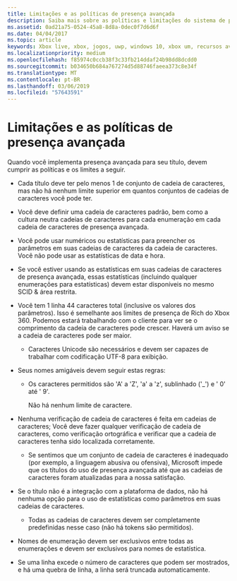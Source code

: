 ```yaml
---
title: Limitações e as políticas de presença avançada
description: Saiba mais sobre as políticas e limitações do sistema de presença de Rich do Xbox Live.
ms.assetid: 0ad21a75-0524-45a8-8d8a-0dec0f7d6d6f
ms.date: 04/04/2017
ms.topic: article
keywords: Xbox live, xbox, jogos, uwp, windows 10, xbox um, recursos avançados de presença, políticas
ms.localizationpriority: medium
ms.openlocfilehash: f85974c0ccb38f3c33fb214ddaf24b98dd8dcdd0
ms.sourcegitcommit: b034650b684a767274d5d88746faeea373c8e34f
ms.translationtype: MT
ms.contentlocale: pt-BR
ms.lasthandoff: 03/06/2019
ms.locfileid: "57643591"
---
```

# <a name="rich-presence-policies-and-limitations"></a>Limitações e as políticas de presença avançada

Quando você implementa presença avançada para seu título, devem cumprir as políticas e os limites a seguir.

-   Cada título deve ter pelo menos 1 de conjunto de cadeia de caracteres, mas não há nenhum limite superior em quantos conjuntos de cadeias de caracteres você pode ter.
-   Você deve definir uma cadeia de caracteres padrão, bem como a cultura neutra cadeias de caracteres para cada enumeração em cada cadeia de caracteres de presença avançada.
-   Você pode usar numéricos ou estatísticas para preencher os parâmetros em suas cadeias de caracteres da cadeia de caracteres. Você não pode usar as estatísticas de data e hora.
-   Se você estiver usando as estatísticas em suas cadeias de caracteres de presença avançada, essas estatísticas (incluindo qualquer enumerações para estatísticas) devem estar disponíveis no mesmo SCID & área restrita.
-   Você tem 1 linha 44 caracteres total (inclusive os valores dos parâmetros). Isso é semelhante aos limites de presença de Rich do Xbox 360. Podemos estará trabalhando com o cliente para ver se o comprimento da cadeia de caracteres pode crescer. Haverá um aviso se a cadeia de caracteres pode ser maior.
    -   Caracteres Unicode são necessários e devem ser capazes de trabalhar com codificação UTF-8 para exibição.
-   Seus nomes amigáveis devem seguir estas regras:
    -   Os caracteres permitidos são 'A' a 'Z', 'a' a 'z', sublinhado ('\_') e ' 0' até ' 9'.

        Não há nenhum limite de caractere.

-   Nenhuma verificação de cadeia de caracteres é feita em cadeias de caracteres; Você deve fazer qualquer verificação de cadeia de caracteres, como verificação ortográfica e verificar que a cadeia de caracteres tenha sido localizada corretamente.
    -   Se sentimos que um conjunto de cadeia de caracteres é inadequado (por exemplo, a linguagem abusiva ou ofensiva), Microsoft impede que os títulos do uso de presença avançada até que as cadeias de caracteres foram atualizadas para a nossa satisfação.
-   Se o título não é a integração com a plataforma de dados, não há nenhuma opção para o uso de estatísticas como parâmetros em suas cadeias de caracteres.
    -   Todas as cadeias de caracteres devem ser completamente predefinidas nesse caso (não há tokens são permitidos).
-   Nomes de enumeração devem ser exclusivos entre todas as enumerações e devem ser exclusivos para nomes de estatística.
-   Se uma linha excede o número de caracteres que podem ser mostrados, e há uma quebra de linha, a linha será truncada automaticamente.
